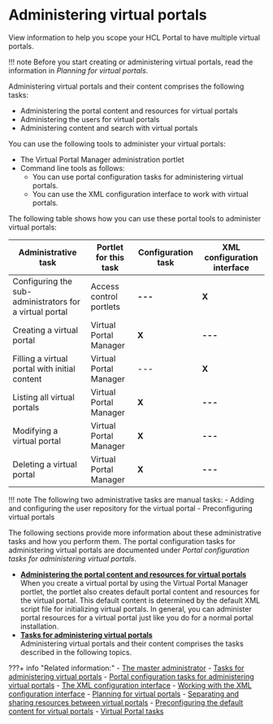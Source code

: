 # Administering virtual portals

View information to help you scope your HCL Portal to have multiple virtual portals.

!!! note 
    Before you start creating or administering virtual portals, read the information in *Planning for virtual portals*.

Administering virtual portals and their content comprises the following tasks:

-   Administering the portal content and resources for virtual portals
-   Administering the users for virtual portals
-   Administering content and search with virtual portals

You can use the following tools to administer your virtual portals:

-   The Virtual Portal Manager administration portlet
-   Command line tools as follows:
    -   You can use portal configuration tasks for administering virtual portals.
    -   You can use the XML configuration interface to work with virtual portals.

The following table shows how you can use these portal tools to administer virtual portals:

|Administrative task|Portlet for this task|Configuration task|XML configuration interface|
|-------------------|---------------------|------------------|---------------------------|
|Configuring the sub-administrators for a virtual portal|Access control portlets|**---**|**X**|
|Creating a virtual portal|Virtual Portal Manager|**X**|**---**|
|Filling a virtual portal with initial content|Virtual Portal Manager|---|**X**|
|Listing all virtual portals|Virtual Portal Manager|**X**|**---**|
|Modifying a virtual portal|Virtual Portal Manager|**X**|**---**|
|Deleting a virtual portal|Virtual Portal Manager|**X**|**---**|

!!! note
    The following two administrative tasks are manual tasks:
    -   Adding and configuring the user repository for the virtual portal
    -   Preconfiguring virtual portals

The following sections provide more information about these administrative tasks and how you perform them. The portal configuration tasks for administering virtual portals are documented under *Portal configuration tasks for administering virtual portals*.


-   **[Administering the portal content and resources for virtual portals](advp_adm_content.md)**  
When you create a virtual portal by using the Virtual Portal Manager portlet, the portlet also creates default portal content and resources for the virtual portal. This default content is determined by the default XML script file for initializing virtual portals. In general, you can administer portal resources for a virtual portal just like you do for a normal portal installation.
-   **[Tasks for administering virtual portals](../adm_vp_task/vp_adm_task/index.md)**  
Administering virtual portals and their content comprises the tasks described in the following topics.


???+ info "Related information:"
    - [The master administrator](../vp_planning/vp_roles/advppln_roles_mastr_adm.md)
    - [Tasks for administering virtual portals](../adm_vp_task/vp_adm_task/index.md)
    - [Portal configuration tasks for administering virtual portals](../vp_reference/vp_command_ref/portal_cfg_adm_vp/index.md)
    - [The XML configuration interface](../../../extend_dx/development_tools/portal_admin_tools/xml_config_interface/index.md)
    - [Working with the XML configuration interface](../../../extend_dx/development_tools/portal_admin_tools/xml_config_interface/working_xml_config_interface/index.md)
    - [Planning for virtual portals](../vp_planning/index.md)
    - [Separating and sharing resources between virtual portals](../vp_planning/advppln_scope.md)
    - [Preconfiguring the default content for virtual portals](../vp_mgr_portlet/preconfig_vp/advp_precfg_content.md)
    - [Virtual Portal tasks](../../../deployment/manage/migrate/next_steps/post_mig_activities/portal_task/vp_post_mig_task/index.md)

